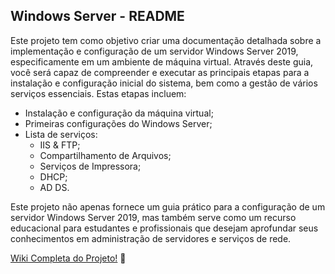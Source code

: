 ## Windows Server - README

Este projeto tem como objetivo criar uma documentação detalhada sobre a implementação e configuração de um servidor Windows Server 2019, especificamente em um ambiente de máquina virtual. Através deste guia, você será capaz de compreender e executar as principais etapas para a instalação e configuração inicial do sistema, bem como a gestão de vários serviços essenciais. Estas etapas incluem:

- Instalação e configuração da máquina virtual;
- Primeiras configurações do Windows Server;
- Lista de serviços:
    - IIS & FTP;
    - Compartilhamento de Arquivos;
    - Serviços de Impressora;
    - DHCP;
    - AD DS.

Este projeto não apenas fornece um guia prático para a configuração de um servidor Windows Server 2019, mas também serve como um recurso educacional para estudantes e profissionais que desejam aprofundar seus conhecimentos em administração de servidores e serviços de rede.

[Wiki Completa do Projeto!]([https://github.com/pedroaguiarbs/Projeto-Packet-Tracer/wiki/Wiki-%E2%80%90-Projeto-Packet-Tracer](https://github.com/pedroaguiarbs/Windows-Server/wiki)) 🚀
